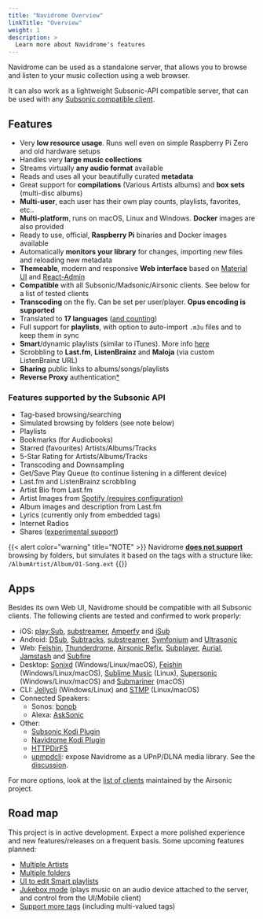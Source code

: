 ```yaml
---
title: "Navidrome Overview"
linkTitle: "Overview"
weight: 1
description: >
  Learn more about Navidrome's features
---
```


Navidrome can be used as a standalone server, that allows you to browse and listen to your music collection using a web browser. 


It can also work as a lightweight Subsonic-API compatible server, that can be used with any 
[Subsonic compatible client](/docs/overview/#apps).

## Features

- Very **low resource usage**. Runs well even on simple Raspberry Pi Zero and old hardware setups
- Handles very **large music collections**
- Streams virtually **any audio format** available
- Reads and uses all your beautifully curated **metadata**
- Great support for **compilations** (Various Artists albums) and **box sets** (multi-disc albums)
- **Multi-user**, each user has their own play counts, playlists, favorites, etc..
- **Multi-platform**, runs on macOS, Linux and Windows. **Docker** images are also provided
- Ready to use, official, **Raspberry Pi** binaries and Docker images available
- Automatically **monitors your library** for changes, importing new files and reloading new metadata 
- **Themeable**, modern and responsive **Web interface** based on [Material UI](https://material-ui.com) and [React-Admin](https://marmelab.com/react-admin/)
- **Compatible** with all Subsonic/Madsonic/Airsonic clients. See below for a list of tested clients
- **Transcoding** on the fly. Can be set per user/player. **Opus encoding is supported**
- Translated to **17 languages** ([and counting](/docs/developers/translations/))
- Full support for **playlists**, with option to auto-import `.m3u` files and to keep them in sync
- **Smart**/dynamic playlists (similar to iTunes). More info [here](https://github.com/navidrome/navidrome/issues/1417)
- Scrobbling to **Last.fm**, **ListenBrainz** and **Maloja** (via custom ListenBrainz URL)
- **Sharing** public links to albums/songs/playlists
- **Reverse Proxy** authentication[\*](/docs/usage/security/#reverse-proxy-authentication)

### Features supported by the Subsonic API

- Tag-based browsing/searching
- Simulated browsing by folders (see note below)
- Playlists
- Bookmarks (for Audiobooks)
- Starred (favourites) Artists/Albums/Tracks
- 5-Star Rating for Artists/Albums/Tracks
- Transcoding and Downsampling
- Get/Save Play Queue (to continue listening in a different device)
- Last.fm and ListenBrainz scrobbling
- Artist Bio from Last.fm
- Artist Images from [Spotify (requires configuration)](/docs/usage/external-integrations/#spotify)
- Album images and description from Last.fm
- Lyrics (currently only from embedded tags)
- Internet Radios
- Shares ([experimental support](https://github.com/navidrome/navidrome/pull/2106))

{{< alert color="warning" title="NOTE" >}}
Navidrome [**does not support**](/docs/faq/#can-you-add-a-browsing-by-folder-optionmode-to-navidrome) 
browsing by folders, but simulates it based on the tags with a structure like: 
`/AlbumArtist/Album/01-Song.ext`
{{</alert>}}
## Apps

Besides its own Web UI, Navidrome should be compatible with all Subsonic clients. The following clients are tested and confirmed to work properly:
- iOS: [play:Sub](http://michaelsapps.dk/playsubapp/), 
[substreamer](https://substreamerapp.com/),
[Amperfy](https://github.com/BLeeEZ/amperfy#readme) and 
[iSub](https://isub.app/)
- Android: [DSub](https://play.google.com/store/apps/details?id=github.daneren2005.dsub),
[Subtracks](https://github.com/austinried/subtracks#readme),
[substreamer](https://substreamerapp.com/),
[Symfonium](https://symfonium.app/) and
[Ultrasonic](https://ultrasonic.gitlab.io/)
- Web: 
[Feishin](https://feishin.vercel.app/),
[Thunderdrome](https://thunderdrome.netlify.app/),
[Airsonic Refix](https://airsonic.netlify.com/), 
[Subplayer](https://subplayer.netlify.app/),
[Aurial](http://shrimpza.github.io/aurial/),
[Jamstash](http://jamstash.com) and
[Subfire](http://p.subfireplayer.net/)
- Desktop: [Sonixd](https://github.com/jeffvli/sonixd) (Windows/Linux/macOS), 
[Feishin](https://github.com/jeffvli/feishin) (Windows/Linux/macOS),
[Sublime Music](https://sublimemusic.app/) (Linux),
[Supersonic](https://github.com/dweymouth/supersonic) (Windows/Linux/macOS) and 
[Submariner](https://submarinerapp.com/) (macOS)
- CLI: [Jellycli](https://github.com/tryffel/jellycli#readme) (Windows/Linux) and [STMP](https://github.com/wildeyedskies/stmp#readme) (Linux/macOS)
- Connected Speakers:
  - Sonos: [bonob](https://github.com/simojenki/bonob#readme)
  - Alexa: [AskSonic](https://github.com/srichter/asksonic#readme)
- Other: 
  - [Subsonic Kodi Plugin](https://github.com/warwickh/plugin.audio.subsonic#readme)
  - [Navidrome Kodi Plugin](https://github.com/BobHasNoSoul/plugin.audio.navidrome#readme)
  - [HTTPDirFS](https://github.com/fangfufu/httpdirfs#readme)
  - [upmpdcli](https://www.lesbonscomptes.com/upmpdcli/index.html): expose Navidrome as a UPnP/DLNA media library. See the [discussion](https://github.com/navidrome/navidrome/discussions/2324).
    
For more options, look at the [list of clients](https://airsonic.github.io/docs/apps/) maintained by 
the Airsonic project.

## Road map

This project is in active development. Expect a more polished experience and new features/releases 
on a frequent basis. Some upcoming features planned: 

- [Multiple Artists](https://github.com/navidrome/navidrome/issues/211)
- [Multiple folders](https://github.com/navidrome/navidrome/issues/192)
- [UI to edit Smart playlists](https://github.com/navidrome/navidrome/issues/1417)
- [Jukebox mode](https://github.com/navidrome/navidrome/issues/364) (plays music on an audio device attached to the server, and control from the UI/Mobile client)
- [Support more tags](https://github.com/navidrome/navidrome/issues/1036) (including multi-valued tags)

